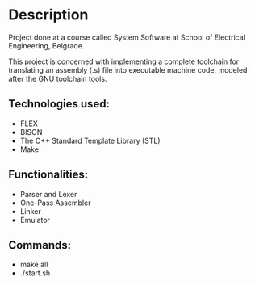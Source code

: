 # Description
Project done at a course called System Software at School of Electrical Engineering, Belgrade.

This project is concerned with implementing a complete toolchain for translating an assembly (.s) file into executable machine code, modeled after the GNU toolchain tools.

## Technologies used:
* FLEX
* BISON
* The C++ Standard Template Library (STL)
* Make

## Functionalities:
* Parser and Lexer
* One-Pass Assembler
* Linker
* Emulator

## Commands:
* make all
* ./start.sh
